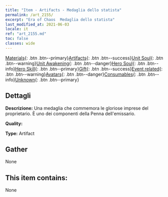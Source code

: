 ```yaml
---
title: "Item - Artifacts - Medaglia dello statista"
permalink: /art_2155/
excerpt: "Era of Chaos  Medaglia dello statista"
last_modified_at: 2021-06-03
locale: it
ref: "art_2155.md"
toc: false
classes: wide
---
```

 [Materials](/ItemsIT/){: .btn .btn--primary}[Artifacts](/ItemsIT/Artifacts/){: .btn .btn--success}[Unit Soul](/ItemsIT/UnitSoul/){: .btn .btn--warning}[Unit Awakening](/ItemsIT/UnitAwakening/){: .btn .btn--danger}[Hero Soul](/ItemsIT/HeroSoul/){: .btn .btn--info}[Hero Skill](/ItemsIT/HeroSkill/){: .btn .btn--primary}[Gift](/ItemsIT/Gift/){: .btn .btn--success}[Event related](/ItemsIT/Events/){: .btn .btn--warning}[Avatars](/ItemsIT/Avatars/){: .btn .btn--danger}[Consumables](/ItemsIT/Consumables/){: .btn .btn--info}[Unknown](/ItemsIT/Unknown/){: .btn .btn--primary}

## Dettagli
 **Descrizione:** Una medaglia che commemora le gloriose imprese del proprietario. È uno dei componenti della Penna dell'emissario.

 **Quality:** 

 **Type:** Artifact

## Gather

  None

## This item contains:

  None

